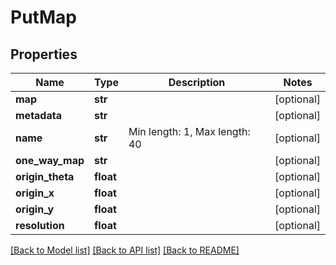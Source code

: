 # PutMap

## Properties
Name | Type | Description | Notes
------------ | ------------- | ------------- | -------------
**map** | **str** |  | [optional] 
**metadata** | **str** |  | [optional] 
**name** | **str** | Min length: 1, Max length: 40 | [optional] 
**one_way_map** | **str** |  | [optional] 
**origin_theta** | **float** |  | [optional] 
**origin_x** | **float** |  | [optional] 
**origin_y** | **float** |  | [optional] 
**resolution** | **float** |  | [optional] 

[[Back to Model list]](../README.md#documentation-for-models) [[Back to API list]](../README.md#documentation-for-api-endpoints) [[Back to README]](../README.md)

